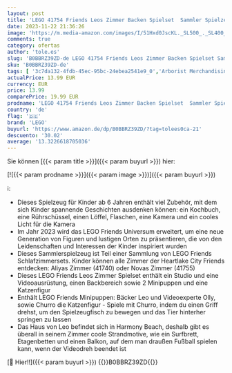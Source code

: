 ```yaml
---
layout: post
title: 'LEGO 41754 Friends Leos Zimmer Backen Spielset  Sammler Spielzeug für Mädchen sowie Jungen mit Olly Mini-Puppe und Kätzchen Churro  2023 Serie Figuren  kleines Geschenk'
date: 2023-11-22 21:36:26
image: 'https://m.media-amazon.com/images/I/51Hxd0JscKL._SL500_._SL400_.jpg'
comments: true
category: ofertas
author: 'tole.es'
slug: 'B0BBRZ39ZD-de LEGO 41754 Friends Leos Zimmer Backen Spielset Sammler...'
sku: 'B0BBRZ39ZD-de'
tags: [ '3c7da132-4fdb-45ec-95bc-24ebea2541e9_0','Arborist Merchandising Root','Custom Stores','LEGO','Self Service','Spielfigur Spielsets','Spielzeug','Spielzeugfiguren & Spielsets','lego','🇩🇪', ]
actualPrice: 13.99 EUR
currency: EUR
price: 13.99
comparePrice: 19.99 EUR
prodname: 'LEGO 41754 Friends Leos Zimmer Backen Spielset  Sammler Spielzeug für Mädchen sowie Jungen mit Olly Mini-Puppe und Kätzchen Churro  2023 Serie Figuren  kleines Geschenk'
country: 'de'
flag: '🇩🇪'
brand: 'LEGO'
buyurl: 'https://www.amazon.de/dp/B0BBRZ39ZD/?tag=tolees0ca-21'
descuento: '30.02'
average: '13.3226618705036'
---
```


Sie können [{{< param title >}}]({{< param buyurl >}}) hier:

[![{{< param prodname >}}]({{< param image >}})]({{< param buyurl >}})

ℹ️:

- Dieses Spielzeug für Kinder ab 6 Jahren enthält viel Zubehör, mit dem sich Kinder spannende Geschichten ausdenken können: ein Kochbuch, eine Rührschüssel, einen Löffel, Flaschen, eine Kamera und ein cooles Licht für die Kamera
- Im Jahr 2023 wird das LEGO Friends Universum erweitert, um eine neue Generation von Figuren und lustigen Orten zu präsentieren, die von den Leidenschaften und Interessen der Kinder inspiriert wurden
- Dieses Sammlerspielzeug ist Teil einer Sammlung von LEGO Friends Schlafzimmersets. Kinder können alle Zimmer der Heartlake City Friends entdecken: Aliyas Zimmer (41740) oder Novas Zimmer (41755)
- Dieses LEGO Friends Leos Zimmer Spielset enthält ein Studio und eine Videoausrüstung, einen Backbereich sowie 2 Minipuppen und eine Katzenfigur
- Enthält LEGO Friends Minipuppen: Bäcker Leo und Videoexperte Olly, sowie Churro die Katzenfigur - Spiele mit Churro, indem du einen Griff drehst, um den Spielzeugfisch zu bewegen und das Tier hinterher springen zu lassen
- Das Haus von Leo befindet sich in Harmony Beach, deshalb gibt es überall in seinem Zimmer coole Strandmotive, wie ein Surfbrett, Etagenbetten und einen Balkon, auf dem man draußen Fußball spielen kann, wenn der Videodreh beendet ist

[🛒 Hier!!]({{< param buyurl >}})
{{<world>}}B0BBRZ39ZD{{</world>}}
